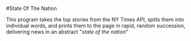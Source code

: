 #State Of The Nation

This program takes the top stories from the NY Times API, splits them into individual words, and prints them to the page in rapid, random succession, delivering news in an abstract "*state of the nation*"
